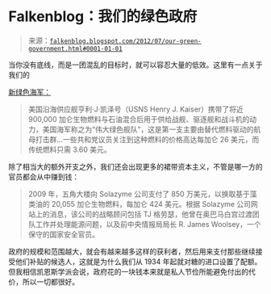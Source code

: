 <!--yml

类别: 未分类

date: 2024-05-12 20:26:39

-->

# Falkenblog：我们的绿色政府

> 来源：[`falkenblog.blogspot.com/2012/07/our-green-government.html#0001-01-01`](http://falkenblog.blogspot.com/2012/07/our-green-government.html#0001-01-01)

当你没有底线，而是一团混乱的目标时，就可以容忍大量的低效。这里有一点关于我们的

[新绿色海军：](http://www.reuters.com/article/2012/07/02/us-usa-navy-greenfleet-idUSBRE86106X20120702)

> 美国沿海供应舰亨利·J·凯泽号（USNS Henry J. Kaiser）携带了将近 900,000 加仑生物燃料与石油混合后用于供给战舰、驱逐舰和战斗机的动力，美国海军称之为“伟大绿色舰队”，这是第一支主要由替代燃料驱动的航母打击群...一些共和党议员关注到这种燃料的价格高达每加仑 26 美元，而传统燃料只需 3.60 美元。 

除了相当大的额外开支之外，我们还会出现更多的裙带资本主义，不管是哪一方的官员都会从中赚到钱：

> 2009 年，五角大楼向 Solazyme 公司支付了 850 万美元，以换取基于藻类油的 20,055 加仑生物燃料，每加仑 424 美元。根据 Solazyme 公司网站上的消息，该公司的战略顾问包括 TJ 格劳瑟，他曾在奥巴马白宫过渡团队工作并处理能源问题，以及前中央情报局局长 R. James Woolsey，一个保守的国家安全官员。

政府的规模和范围越大，就会有越来越多这样的获利者，然后用来支付那些继续接受他们补贴的候选人，这就是为什么我们从 1934 年起就对糖的进口设置了配额。但我相信凯恩斯学派会说，政府花的一块钱本来就是私人节俭所能避免付出的代价，所以一切都很好。
